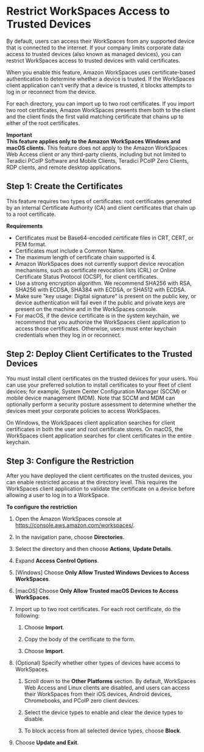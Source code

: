 # Restrict WorkSpaces Access to Trusted Devices<a name="trusted-devices"></a>

By default, users can access their WorkSpaces from any supported device that is connected to the internet\. If your company limits corporate data access to trusted devices \(also known as managed devices\), you can restrict WorkSpaces access to trusted devices with valid certificates\.

When you enable this feature, Amazon WorkSpaces uses certificate\-based authentication to determine whether a device is trusted\. If the WorkSpaces client application can't verify that a device is trusted, it blocks attempts to log in or reconnect from the device\.

For each directory, you can import up to two root certificates\. If you import two root certificates, Amazon WorkSpaces presents them both to the client and the client finds the first valid matching certificate that chains up to either of the root certificates\.

**Important**  
**This feature applies only to the Amazon WorkSpaces Windows and macOS clients\.** This feature does not apply to the Amazon WorkSpaces Web Access client or any third\-party clients, including but not limited to Teradici PCoIP Software and Mobile Clients, Teradici PCoIP Zero Clients, RDP clients, and remote desktop applications\.

## Step 1: Create the Certificates<a name="create-certificate"></a>

This feature requires two types of certificates: root certificates generated by an internal Certificate Authority \(CA\) and client certificates that chain up to a root certificate\.

**Requirements**
+ Certificates must be Base64\-encoded certificate files in CRT, CERT, or PEM format\.
+ Certificates must include a Common Name\.
+ The maximum length of certificate chain supported is 4\.
+ Amazon WorkSpaces does not currently support device revocation mechanisms, such as certificate revocation lists \(CRL\) or Online Certificate Status Protocol \(OCSP\), for client certificates\.
+ Use a strong encryption algorithm\. We recommend SHA256 with RSA, SHA256 with ECDSA, SHA384 with ECDSA, or SHA512 with ECDSA\.
+ Make sure "key usage: Digital signature" is present on the public key, or device authentication will fail even if the public and private keys are present on the machine and in the WorkSpaces console\.
+ For macOS, if the device certificate is in the system keychain, we recommend that you authorize the WorkSpaces client application to access those certificates\. Otherwise, users must enter keychain credentials when they log in or reconnect\.

## Step 2: Deploy Client Certificates to the Trusted Devices<a name="deploy-certificate"></a>

You must install client certificates on the trusted devices for your users\. You can use your preferred solution to install certificates to your fleet of client devices; for example, System Center Configuration Manager \(SCCM\) or mobile device management \(MDM\)\. Note that SCCM and MDM can optionally perform a security posture assessment to determine whether the devices meet your corporate policies to access WorkSpaces\.

On Windows, the WorkSpaces client application searches for client certificates in both the user and root certificate stores\. On macOS, the WorkSpaces client application searches for client certificates in the entire keychain\.

## Step 3: Configure the Restriction<a name="configure-restriction"></a>

After you have deployed the client certificates on the trusted devices, you can enable restricted access at the directory level\. This requires the WorkSpaces client application to validate the certificate on a device before allowing a user to log in to a WorkSpace\.

**To configure the restriction**

1. Open the Amazon WorkSpaces console at [https://console\.aws\.amazon\.com/workspaces/](https://console.aws.amazon.com/workspaces/)\.

1. In the navigation pane, choose **Directories**\.

1. Select the directory and then choose **Actions**, **Update Details**\.

1. Expand **Access Control Options**\.

1. \[Windows\] Choose **Only Allow Trusted Windows Devices to Access WorkSpaces**\.

1. \[macOS\] Choose **Only Allow Trusted macOS Devices to Access WorkSpaces**\.

1. Import up to two root certificates\. For each root certificate, do the following:

   1. Choose **Import**\.

   1. Copy the body of the certificate to the form\.

   1. Choose **Import**\.

1. \(Optional\) Specify whether other types of devices have access to WorkSpaces\.

   1. Scroll down to the **Other Platforms** section\. By default, WorkSpaces Web Access and Linux clients are disabled, and users can access their WorkSpaces from their iOS devices, Android devices, Chromebooks, and PCoIP zero client devices\.

   1. Select the device types to enable and clear the device types to disable\.

   1. To block access from all selected device types, choose **Block**\.

1. Choose **Update and Exit**\.